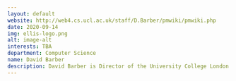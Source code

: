 ```yaml
---
layout: default
website: http://web4.cs.ucl.ac.uk/staff/D.Barber/pmwiki/pmwiki.php
date: 2020-09-14
img: ellis-logo.png
alt: image-alt
interests: TBA
department: Computer Science
name: David Barber
description: David Barber is Director of the University College London Centrebfor AI, Director of the UKRI Centre for Doctoral Training in Foundational AI. Research on probabilistic modelling (22 NeurIPS papers) in AI and ML, for which his textbook on Bayesian Reasoning and ML is one of the standards in the field. Chief Scientific Officer and co-founder re:infer, a London based startup that uses NLP to analyse unstructure text UK government advisor on AI; action editor for JMLR. Grants&#58 £6.7 million from the UKRI to establish a Centre for Doctoral Training in AI, supported by an additional £5 million from industry. Supervises 10 PhD students at UCL and 1 postdoc. He has collaborated extensively with Bert Kappen (Radboud University), Peter Sollich (Goettingen). 
---
```

